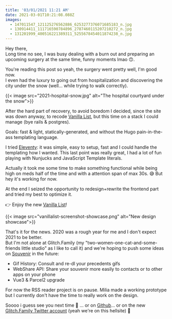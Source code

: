 ```yaml
---
title: '03/01/2021 11:21 AM'
date: 2021-03-01T10:21:08.088Z
images:
  - 147011547_121125276562886_6253277376071685183_n.jpg
  - 130914411_111716590784896_2787460115207210272_n.jpg
  - 131201999_400516221389311_5255678454011874238_n.jpg
---
```

Hey there,\
Long time no see, I was busy dealing with a burn out and preparing an upcoming surgery at the same time, funny moments lmao 🙃.

You're reading this post so yeah, the surgery went pretty well, I'm good now.\
I even had the luxury to going out from hospitalization and discovering the city under the snow (well… while trying to walk correctly). 

{{< image src="2021-hospital-snow.jpg" alt="The hospital courtyard under the snow">}}

After the hard part of recovery, to avoid boredom I decided, since the site was down anyway, to recode [Vanilla List](https://vanillalist.top/), but this time on a stack I could manage (bye rails & postgres).

Goals: fast & light, statically-generated, and without the Hugo pain-in-the-ass templating language.

I tried [Eleventy](https://www.11ty.dev): it was simple, easy to setup, fast and I could handle the templating how I wanted. This last point was really great, I had a lot of fun playing with Nunjucks and JavaScript Template literals.

Actually it took me some time to make something functional while being high on meds half of the time and with a attention span of max 30s. 😅 But hey it's working for now.

At the end I seized the opportunity to redesign+rewrite the frontend part and tried my best to optimize it.

👉 Enjoy the new [Vanilla List](https://vanillalist.top/)!

{{< image src="vanillalist-screenshot-showcase.png" alt="New design showcase">}}

That's it for the news. 2020 was a rough year for me and I don't expect 2021 to be better. \
But I'm not alone at Glitch.Family (my "two-women-one-cat-and-some-friends little studio" as I like to call it) and we're hoping to push some ideas on [Souvenir](https://souvenir.cam/) in the future:

* Gif History: Consult and re-dl your precedents gifs
* WebShare API: Share your souvenir more easily to contacts or to other apps on your phone
* Vue3 & Parcel2 upgrade

For now the RSS reader project is on pause. Milia made a working prototype but I currently don't have the time to really work on the design.

Soooo i guess see you next time 👋 … or on [Github](https://github.com/GlitchFamily)… or on the new [Glitch.Family Twitter account](https://twitter.com/GlitchFamilyHQ) (yeah we're on this hellsite) 👀
